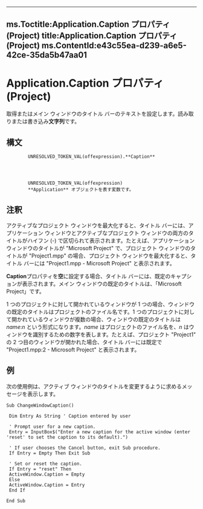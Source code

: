 

---
ms.Toctitle:Application.Caption プロパティ (Project)
title:Application.Caption プロパティ (Project)
ms.ContentId:e43c55ea-d239-a6e5-42ce-35da5b47aa01
---
# Application.Caption プロパティ (Project)




取得またはメイン ウィンドウのタイトル バーのテキストを設定します。読み取りまたは書き込み**文字列**です。

## 構文

            UNRESOLVED_TOKEN_VAL(offexpression).**Caption**




            UNRESOLVED_TOKEN_VAL(offexpression)
            **Application** オブジェクトを表す変数です。



## 注釈
アクティブなプロジェクト ウィンドウを最大化すると、タイトル バーには、アプリケーション ウィンドウとアクティブなプロジェクト ウィンドウの両方のタイトルがハイフン (-) で区切られて表示されます。たとえば、アプリケーション ウィンドウのタイトルが "Microsoft Project" で、プロジェクト ウィンドウのタイトルが "Project1.mpp" の場合、プロジェクト ウィンドウを最大化すると、タイトル バーには "Project1.mpp - Microsoft Project" と表示されます。



**Caption**プロパティを**空**に設定する場合、タイトル バーには、既定のキャプションが表示されます。メイン ウィンドウの既定のタイトルは、「Microsoft Project」です。







1 つのプロジェクトに対して開かれているウィンドウが 1 つの場合、ウィンドウの既定のタイトルはプロジェクトのファイル名です。1 つのプロジェクトに対して開かれているウィンドウが複数の場合、ウィンドウの既定のタイトルは *name*:*n* という形式になります。*name* はプロジェクトのファイル名を、*n* はウィンドウを識別するための数字を表します。たとえば、プロジェクト "Project1" の 2 つ目のウィンドウが開かれた場合、タイトル バーには既定で "Project1.mpp:2 - Microsoft Project" と表示されます。



## 例
次の使用例は、アクティブ ウィンドウのタイトルを変更するように求めるメッセージを表示します。

```vba
Sub ChangeWindowCaption() 
 
 Dim Entry As String ' Caption entered by user 
 
 ' Prompt user for a new caption. 
 Entry = InputBox$("Enter a new caption for the active window (enter 'reset' to set the caption to its default).") 
 
 ' If user chooses the Cancel button, exit Sub procedure. 
 If Entry = Empty Then Exit Sub 
 
 ' Set or reset the caption. 
 If Entry = "reset" Then 
 ActiveWindow.Caption = Empty 
 Else 
 ActiveWindow.Caption = Entry 
 End If 
 
End Sub
```





